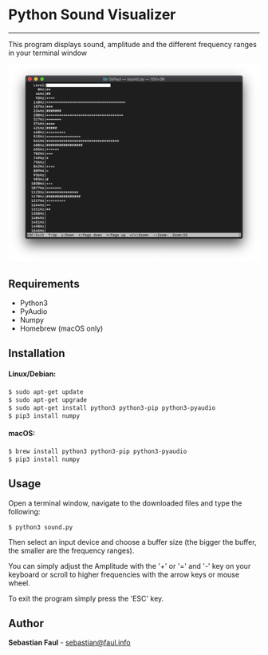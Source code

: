 # Python Sound Visualizer
----
This program displays sound, amplitude and the different frequency ranges in your terminal window

![Screenshot](./screenshots/scrnsht.png)

## Requirements
* Python3
* PyAudio
* Numpy
* Homebrew (macOS only)

## Installation
#### Linux/Debian:
```
$ sudo apt-get update
$ sudo apt-get upgrade
$ sudo apt-get install python3 python3-pip python3-pyaudio
$ pip3 install numpy
```

#### macOS:
```
$ brew install python3 python3-pip python3-pyaudio
$ pip3 install numpy
```

## Usage
Open a terminal window, navigate to the downloaded files and type the following:
```
$ python3 sound.py
```
Then select an input device and choose a buffer size (the bigger the buffer, the smaller are the frequency ranges).

You can simply adjust the Amplitude with the '+' or '=' and '-' key on your keyboard or scroll to higher frequencies with the arrow keys or mouse wheel.

To exit the program simply press the 'ESC' key.

## Author
**Sebastian Faul** - [sebastian@faul.info](mailto:sebastian@faul.info)
